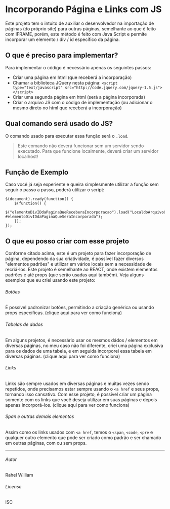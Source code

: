 # Incorporando Página e Links com JS
Este projeto tem o intuito de auxiliar o desenvolvedor na importação de páginas (do próprio site) para outras páginas, semelhante ao que é feito com IFRAME, porém, este método é feito com Java Script e permite incorporar um elemento / div / id específico da página.

## O que é preciso para implementar?
Para implementar o código é necessário apenas os seguintes passos:

* Criar uma página em html (que receberá a incorporação)
* Chamar a biblioteca JQuery nesta página: `<script type="text/javascript" src="http://code.jquery.com/jquery-1.5.js"></script>`
* Criar uma segunda página em html (será a página incorporada)
* Criar o arquivo JS com o código de implementação (ou adicionar o mesmo direto no html que receberá a incorporação)

## Qual comando será usado do JS?
O comando usado para executar essa função será o `.load`.

>Este comando não deverá funcionar sem um servidor sendo executado. Para que funcione localmente, deverá criar um servidor localhost!

## Função de Exemplo
Caso você já seja experiente e queira simplesmente utilizar a função sem seguir o passo a passo, poderá utilizar o script:

```
$(document).ready(function() {
    $(function() {
        $("elementoDivIDdaPaginaQueReceberaIncorporacao").load("LocaldoArquivoQueSeraIncorporado/arquivo.html #elementoDivIDdaPaginaQueSeraIncorporada");
    });
});
```

## O que eu posso criar com esse projeto
Conforme citado acima, este é um projeto para fazer incorporação de página, dependendo da sua criatividade, é possível fazer diversos "elementos padrões" e utilizar em vários locais sem a necessidade de recriá-los. Este projeto é semelhante ao REACT, onde existem elementos padrões e até props (que serão usadas aqui também). Veja alguns exemplos que eu criei usando este projeto:

###### Botões
É possível padronizar botões, permitindo a criação genérica ou usando props específicas. (clique aqui para ver como funciona)

###### Tabelas de dados
Em alguns projetos, é necessário usar os mesmos dádos / elementos em diversas páginas, no meu caso não foi diferente, criei uma página exclusiva para os dados de uma tabela, e em seguida incorporei essa tabela em diversas páginas. (clique aqui para ver como funciona)

###### Links
Links são sempre usados em diversas páginas e muitas vezes sendo repetidos, onde precisamos estar sempre usando o `<a href` e seus props, tornando isso cansativo. Com esse projeto, é possível criar um página somente com os links que você deseja utilizar em suas páginas e depois apenas incorporá-los. (clique aqui para ver como funciona)

###### Span e outras demais elementos
Assim como os links usados com `<a href`, temos o `<span`, `<code`, `<pre` e qualquer outro elemento que pode ser criado como padrão e ser chamado em outras páginas, com ou sem props.

*** 

###### Autor 
Rahel William

###### License
ISC
